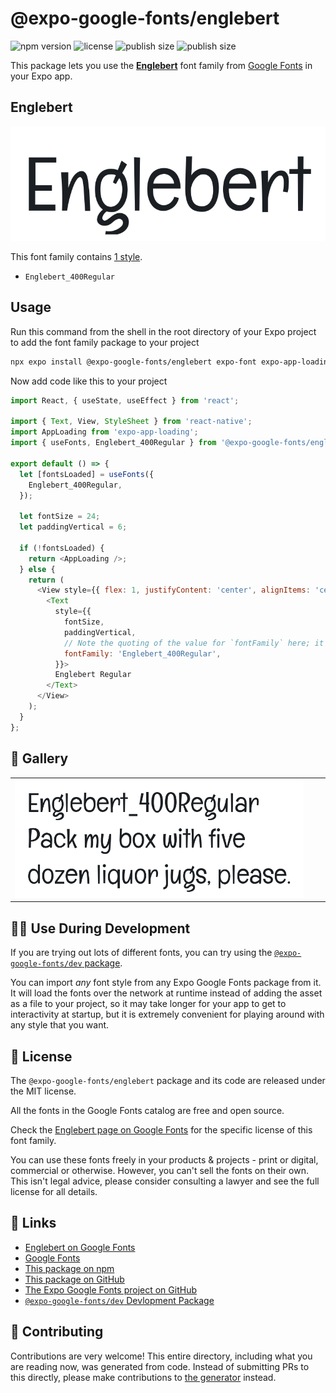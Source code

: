# @expo-google-fonts/englebert

![npm version](https://flat.badgen.net/npm/v/@expo-google-fonts/englebert)
![license](https://flat.badgen.net/github/license/expo/google-fonts)
![publish size](https://flat.badgen.net/packagephobia/install/@expo-google-fonts/englebert)
![publish size](https://flat.badgen.net/packagephobia/publish/@expo-google-fonts/englebert)

This package lets you use the [**Englebert**](https://fonts.google.com/specimen/Englebert) font family from [Google Fonts](https://fonts.google.com/) in your Expo app.

## Englebert

![Englebert](./font-family.png)

This font family contains [1 style](#-gallery).

- `Englebert_400Regular`

## Usage

Run this command from the shell in the root directory of your Expo project to add the font family package to your project
```sh
npx expo install @expo-google-fonts/englebert expo-font expo-app-loading
```

Now add code like this to your project
```js
import React, { useState, useEffect } from 'react';

import { Text, View, StyleSheet } from 'react-native';
import AppLoading from 'expo-app-loading';
import { useFonts, Englebert_400Regular } from '@expo-google-fonts/englebert';

export default () => {
  let [fontsLoaded] = useFonts({
    Englebert_400Regular,
  });

  let fontSize = 24;
  let paddingVertical = 6;

  if (!fontsLoaded) {
    return <AppLoading />;
  } else {
    return (
      <View style={{ flex: 1, justifyContent: 'center', alignItems: 'center' }}>
        <Text
          style={{
            fontSize,
            paddingVertical,
            // Note the quoting of the value for `fontFamily` here; it expects a string!
            fontFamily: 'Englebert_400Regular',
          }}>
          Englebert Regular
        </Text>
      </View>
    );
  }
};

```

## 🔡 Gallery


||||
|-|-|-|
|![Englebert_400Regular](./Englebert_400Regular.ttf.png)||||


## 👩‍💻 Use During Development

If you are trying out lots of different fonts, you can try using the [`@expo-google-fonts/dev` package](https://github.com/expo/google-fonts/tree/master/font-packages/dev#readme).

You can import *any* font style from any Expo Google Fonts package from it. It will load the fonts
over the network at runtime instead of adding the asset as a file to your project, so it may take longer
for your app to get to interactivity at startup, but it is extremely convenient
for playing around with any style that you want.

## 📖 License

The `@expo-google-fonts/englebert` package and its code are released under the MIT license.

All the fonts in the Google Fonts catalog are free and open source.

Check the [Englebert page on Google Fonts](https://fonts.google.com/specimen/Englebert) for the specific license of this font family.

You can use these fonts freely in your products & projects - print or digital, commercial or otherwise. However, you can't sell the fonts on their own. This isn't legal advice, please consider consulting a lawyer and see the full license for all details.

## 🔗 Links

- [Englebert on Google Fonts](https://fonts.google.com/specimen/Englebert)
- [Google Fonts](https://fonts.google.com/)
- [This package on npm](https://www.npmjs.com/package/@expo-google-fonts/englebert)
- [This package on GitHub](https://github.com/expo/google-fonts/tree/master/font-packages/englebert)
- [The Expo Google Fonts project on GitHub](https://github.com/expo/google-fonts)
- [`@expo-google-fonts/dev` Devlopment Package](https://github.com/expo/google-fonts/tree/master/font-packages/dev)

## 🤝 Contributing

Contributions are very welcome! This entire directory, including what you are reading now, was generated from code. Instead of submitting PRs to this directly, please make contributions to [the generator](https://github.com/expo/google-fonts/tree/master/packages/generator) instead.
